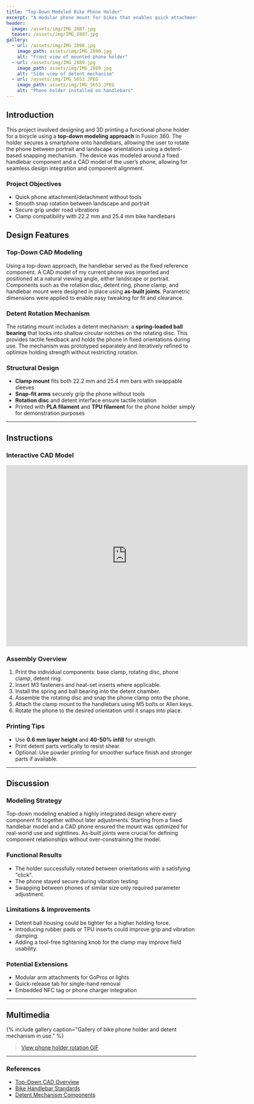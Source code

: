 ```yaml
---
title: "Top-Down Modeled Bike Phone Holder"
excerpt: "A modular phone mount for bikes that enables quick attachment, smooth rotation, and stable use through road vibration, built using a top-down CAD approach."
header:
  image: /assets/img/IMG_2887.jpg
  teaser: /assets/img/IMG_2887.jpg
gallery:
  - url: /assets/img/IMG_2890.jpg
    image_path: assets/img/IMG_2890.jpg
    alt: "Front view of mounted phone holder"
  - url: /assets/img/IMG_2889.jpg
    image_path: assets/img/IMG_2889.jpg
    alt: "Side view of detent mechanism"
  - url: /assets/img/IMG_5653.JPEG
    image_path: assets/img/IMG_5653.JPEG
    alt: "Phone holder installed on handlebars"
---
```


## Introduction

This project involved designing and 3D printing a functional phone holder for a bicycle using a **top-down modeling approach** in Fusion 360. The holder secures a smartphone onto handlebars, allowing the user to rotate the phone between portrait and landscape orientations using a detent-based snapping mechanism. The device was modeled around a fixed handlebar component and a CAD model of the user’s phone, allowing for seamless design integration and component alignment.

### Project Objectives
- Quick phone attachment/detachment without tools
- Smooth snap rotation between landscape and portrait
- Secure grip under road vibrations
- Clamp compatibility with 22.2 mm and 25.4 mm bike handlebars

## Design Features

### Top-Down CAD Modeling
Using a top-down approach, the handlebar served as the fixed reference component. A CAD model of my current phone was imported and positioned at a natural viewing angle, either landscape or portrait. Components such as the rotation disc, detent ring, phone clamp, and handlebar mount were designed in place using **as-built joints**. Parametric dimensions were applied to enable easy tweaking for fit and clearance.

### Detent Rotation Mechanism
The rotating mount includes a detent mechanism: a **spring-loaded ball bearing** that locks into shallow circular notches on the rotating disc. This provides tactile feedback and holds the phone in fixed orientations during use. The mechanism was prototyped separately and iteratively refined to optimize holding strength without restricting rotation.

### Structural Design
- **Clamp mount** fits both 22.2 mm and 25.4 mm bars with swappable sleeves
- **Snap-fit arms** securely grip the phone without tools
- **Rotation disc** and detent interface ensure tactile rotation
- Printed with **PLA filament** and **TPU filament** for the phone holder simply for demonstration purposes

---

## Instructions

### Interactive CAD Model
<iframe src="https://vanderbilt643.autodesk360.com/shares/public/SH286ddQT78850c0d8a494c339b681f3f63d?mode=embed" width="640" height="480" allowfullscreen="true" webkitallowfullscreen="true" mozallowfullscreen="true"  frameborder="0"></iframe>

### Assembly Overview
1. Print the individual components: base clamp, rotating disc, phone clamp, detent ring.
2. Insert M3 fasteners and heat-set inserts where applicable.
3. Install the spring and ball bearing into the detent chamber.
4. Assemble the rotating disc and snap the phone clamp onto the phone.
5. Attach the clamp mount to the handlebars using M5 bolts or Allen keys.
6. Rotate the phone to the desired orientation until it snaps into place.

### Printing Tips
- Use **0.6 mm layer height** and **40-50% infill** for strength.
- Print detent parts vertically to resist shear.
- Optional: Use powder printing for smoother surface finish and stronger parts if available.

---

## Discussion

### Modeling Strategy
Top-down modeling enabled a highly integrated design where every component fit together without later adjustments. Starting from a fixed handlebar model and a CAD phone ensured the mount was optimized for real-world use and sightlines. As-built joints were crucial for defining component relationships without over-constraining the model.

### Functional Results
- The holder successfully rotated between orientations with a satisfying "click".
- The phone stayed secure during vibration testing.
- Swapping between phones of similar size only required parameter adjustment.

### Limitations & Improvements
- Detent ball housing could be tighter for a higher holding force.
- Introducing rubber pads or TPU inserts could improve grip and vibration damping.
- Adding a tool-free tightening knob for the clamp may improve field usability.

### Potential Extensions
- Modular arm attachments for GoPros or lights
- Quick-release tab for single-hand removal
- Embedded NFC tag or phone charger integration

---

## Multimedia

{% include gallery caption="Gallery of bike phone holder and detent mechanism in use." %}

<blockquote class="imgur-embed-pub" lang="en" data-id="a/NNYjPUZ" data-context="false">
  <a href="//imgur.com/a/NNYjPUZ">View phone holder rotation GIF</a>
</blockquote>
<script async src="//s.imgur.com/min/embed.js" charset="utf-8"></script>

---

### References
- [Top-Down CAD Overview](https://www.youtube.com/watch?v=QnqAtSeqRPo)
- [Bike Handlebar Standards](https://a.co/d/iuKd8nz)
- [Detent Mechanism Components](https://a.co/d/6SNhmxb)
